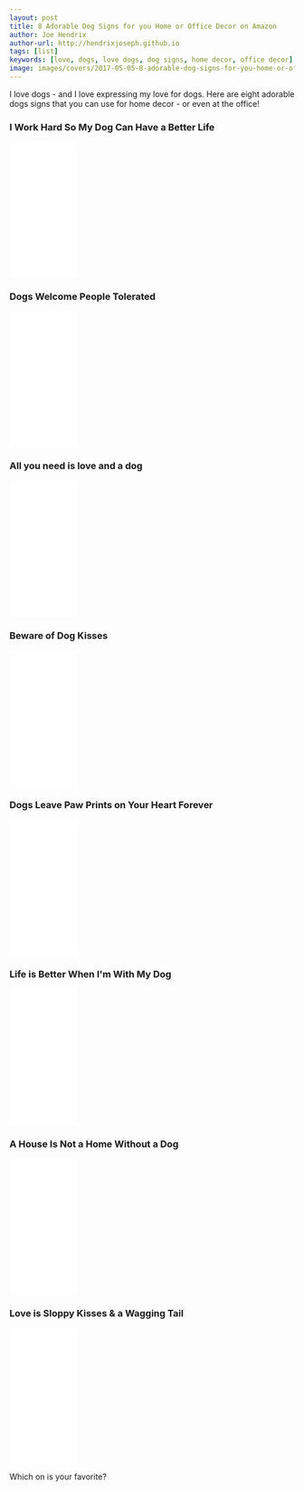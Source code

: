 ```yaml
---
layout: post
title: 8 Adorable Dog Signs for you Home or Office Decor on Amazon
author: Joe Hendrix
author-url: http://hendrixjoseph.github.io
tags: [list]
keywords: [love, dogs, love dogs, dog signs, home decor, office decor]
image: images/covers/2017-05-05-8-adorable-dog-signs-for-you-home-or-office-decor-on-amazon.jpg
---
```


I love dogs - and I love expressing my love for dogs. Here are eight adorable dogs signs that you can use for home decor - or even at the office!

### I Work Hard So My Dog Can Have a Better Life

<iframe style="width:120px;height:240px;" marginwidth="0" marginheight="0" scrolling="no" frameborder="0" src="//ws-na.amazon-adsystem.com/widgets/q?ServiceVersion=20070822&OneJS=1&Operation=GetAdHtml&MarketPlace=US&source=ss&ref=as_ss_li_til&ad_type=product_link&tracking_id=puppysnuggles-20&marketplace=amazon&region=US&placement=B00CJFA4C8&asins=B00CJFA4C8&linkId=2136eca4bf4669173e608feac0e4d35f&show_border=true&link_opens_in_new_window=true"></iframe>

### Dogs Welcome People Tolerated

<iframe style="width:120px;height:240px;" marginwidth="0" marginheight="0" scrolling="no" frameborder="0" src="//ws-na.amazon-adsystem.com/widgets/q?ServiceVersion=20070822&OneJS=1&Operation=GetAdHtml&MarketPlace=US&source=ss&ref=as_ss_li_til&ad_type=product_link&tracking_id=puppysnuggles-20&marketplace=amazon&region=US&placement=B00PD8ZCCU&asins=B00PD8ZCCU&linkId=8f7da34f0579c04909bb924f2b5d7cb7&show_border=true&link_opens_in_new_window=true"></iframe>

### All you need is love and a dog

<iframe style="width:120px;height:240px;" marginwidth="0" marginheight="0" scrolling="no" frameborder="0" src="//ws-na.amazon-adsystem.com/widgets/q?ServiceVersion=20070822&OneJS=1&Operation=GetAdHtml&MarketPlace=US&source=ss&ref=as_ss_li_til&ad_type=product_link&tracking_id=puppysnuggles-20&marketplace=amazon&region=US&placement=B004MRX2ZM&asins=B004MRX2ZM&linkId=c6afec6540e34f4ac395eae917181d9c&show_border=true&link_opens_in_new_window=true"></iframe>

### Beware of Dog Kisses

<iframe style="width:120px;height:240px;" marginwidth="0" marginheight="0" scrolling="no" frameborder="0" src="//ws-na.amazon-adsystem.com/widgets/q?ServiceVersion=20070822&OneJS=1&Operation=GetAdHtml&MarketPlace=US&source=ss&ref=as_ss_li_til&ad_type=product_link&tracking_id=puppysnuggles-20&marketplace=amazon&region=US&placement=B007RPZXFI&asins=B007RPZXFI&linkId=6f3b925f59fd58efd10fecf4a772b1d3&show_border=true&link_opens_in_new_window=true"></iframe>

### Dogs Leave Paw Prints on Your Heart Forever

<iframe style="width:120px;height:240px;" marginwidth="0" marginheight="0" scrolling="no" frameborder="0" src="//ws-na.amazon-adsystem.com/widgets/q?ServiceVersion=20070822&OneJS=1&Operation=GetAdHtml&MarketPlace=US&source=ss&ref=as_ss_li_til&ad_type=product_link&tracking_id=puppysnuggles-20&marketplace=amazon&region=US&placement=B00864B7JU&asins=B00864B7JU&linkId=8bd2c4977fe481f6206f10d385720b90&show_border=true&link_opens_in_new_window=true"></iframe>

### Life is Better When I'm With My Dog

<iframe style="width:120px;height:240px;" marginwidth="0" marginheight="0" scrolling="no" frameborder="0" src="//ws-na.amazon-adsystem.com/widgets/q?ServiceVersion=20070822&OneJS=1&Operation=GetAdHtml&MarketPlace=US&source=ss&ref=as_ss_li_til&ad_type=product_link&tracking_id=puppysnuggles-20&marketplace=amazon&region=US&placement=B00DN6GZZC&asins=B00DN6GZZC&linkId=6be4a3f12d02c8a392548a18f5b8d77f&show_border=true&link_opens_in_new_window=true"></iframe>

### A House Is Not a Home Without a Dog

<iframe style="width:120px;height:240px;" marginwidth="0" marginheight="0" scrolling="no" frameborder="0" src="//ws-na.amazon-adsystem.com/widgets/q?ServiceVersion=20070822&OneJS=1&Operation=GetAdHtml&MarketPlace=US&source=ss&ref=as_ss_li_til&ad_type=product_link&tracking_id=puppysnuggles-20&marketplace=amazon&region=US&placement=B00CSRJ1BM&asins=B00CSRJ1BM&linkId=5f998aff23e03903f70e2b539c835cae&show_border=true&link_opens_in_new_window=true"></iframe>

### Love is Sloppy Kisses & a Wagging Tail

<iframe style="width:120px;height:240px;" marginwidth="0" marginheight="0" scrolling="no" frameborder="0" src="//ws-na.amazon-adsystem.com/widgets/q?ServiceVersion=20070822&OneJS=1&Operation=GetAdHtml&MarketPlace=US&source=ss&ref=as_ss_li_til&ad_type=product_link&tracking_id=puppysnuggles-20&marketplace=amazon&region=US&placement=B01DOPWNDE&asins=B01DOPWNDE&linkId=76ad143123e76df6a8375442f9a7cbc2&show_border=true&link_opens_in_new_window=true"></iframe>

Which on is your favorite?
